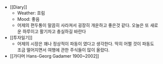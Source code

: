 - [[Diary]]
    - Weather: 흐림
    - Mood: 좋음
    - 어제의 편두통이 말끔히 사라져서 굉장히 개운하고 좋은것 같다. 오늘은 또 새로운 하루이고 활기차고 충실하길 바란다
- [[투자일기]]
    - 어제의 시장은 꽤나 정상적이 파동이 였다고 생각한다. 딱히 어쩔 것이 파동도 조금 떨어지면서 여행에 관한 주식들이 많이 올랐다.
- [[가다머 Hans-Georg Gadamer 1900~2002]]
